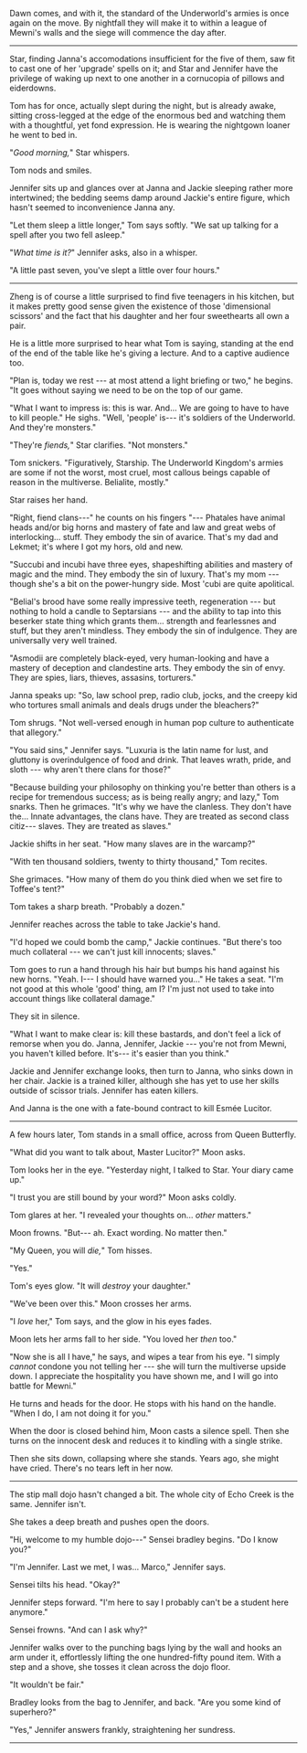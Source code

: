 Dawn comes, and with it, the standard of the Underworld's armies is once again on the move. By
nightfall they will make it to within a league of Mewni's walls and the siege will commence the day after.

----

Star, finding Janna's accomodations insufficient for the five of them, saw fit to cast one of her
'upgrade' spells on it; and Star and Jennifer have the privilege of waking up next to one another in
a cornucopia of pillows and eiderdowns.

Tom has for once, actually slept during the night, but is already awake, sitting cross-legged at the edge
of the enormous bed and watching them with a thoughtful, yet fond expression. He is wearing the nightgown
loaner he went to bed in.

"_Good morning,_" Star whispers.

Tom nods and smiles.

Jennifer sits up and glances over at Janna and Jackie sleeping rather more intertwined;
the bedding seems damp around Jackie's entire figure, which hasn't seemed to inconvenience Janna any.

"Let them sleep a little longer," Tom says softly. "We sat up talking for a spell after you two
fell asleep."

"_What time is it?_" Jennifer asks, also in a whisper.

"A little past seven, you've slept a little over four hours."

----

Zheng is of course a little surprised to find five teenagers in his kitchen, but it makes pretty good
sense given the existence of those 'dimensional scissors' and the fact that his daughter and her four
sweethearts all own a pair. 

He is a little more surprised to hear what Tom is saying, standing at the end of the end of the table
like he's giving a lecture. And to a captive audience too.

"Plan is, today we rest --- at most attend a light briefing or two," he begins. "It goes without
saying we need to be on the top of our game.

"What I want to impress is: this is war. And... We are going to have to have to kill people."
He sighs. "Well, 'people' is--- it's soldiers of the Underworld. And they're monsters."

"They're _fiends,_" Star clarifies. "Not monsters."

Tom snickers. "Figuratively, Starship. The Underworld Kingdom's armies are some if not the worst,
most cruel, most callous beings capable of reason in the multiverse. Belialite, mostly."

Star raises her hand.

"Right, fiend clans---" he counts on his fingers "--- Phatales have animal heads and/or big horns and
mastery of fate and law and great webs of interlocking... stuff. They embody the sin of avarice.
That's my dad and Lekmet; it's where I got my hors, old and new.

"Succubi and incubi have three eyes, shapeshifting abilities and mastery of magic and the mind. They
embody the sin of luxury. That's my mom --- though she's a bit on the power-hungry side. Most 'cubi
are quite apolitical.

"Belial's brood have some really impressive teeth, regeneration --- but nothing to hold a candle to
Septarsians --- and the ability to tap into this beserker state thing which grants them... strength
and fearlessnes and stuff, but they aren't mindless. They embody the sin of indulgence. They are
universally very well trained.

"Asmodii are completely black-eyed, very human-looking and have a mastery of deception and
clandestine arts. They embody the sin of envy. They are spies, liars, thieves, assasins,
torturers."

Janna speaks up: "So, law school prep, radio club, jocks, and the creepy kid who tortures small
animals and deals drugs under the bleachers?"

Tom shrugs. "Not well-versed enough in human pop culture to authenticate that allegory."

"You said sins," Jennifer says. "Luxuria is the latin name for lust, and gluttony is overindulgence
of food and drink. That leaves wrath, pride, and sloth --- why aren't there clans for those?"

"Because building your philosophy on thinking you're better than others is a recipe for tremendous
success; as is being really angry; and lazy," Tom snarks. Then he grimaces. "It's why we have the
clanless. They don't have the... Innate advantages, the clans have. They are treated as second
class citiz--- slaves. They are treated as slaves."

Jackie shifts in her seat. "How many slaves are in the warcamp?"

"With ten thousand soldiers, twenty to thirty thousand," Tom recites.

She grimaces. "How many of them do you think died when we set fire to Toffee's tent?"

Tom takes a sharp breath. "Probably a dozen."

Jennifer reaches across the table to take Jackie's hand.

"I'd hoped we could bomb the camp," Jackie continues. "But there's too much collateral --- we can't
just kill innocents; slaves."

Tom goes to run a hand through his hair but bumps his hand against his new horns. "Yeah. I--- I
should have warned you..." He takes a seat. "I'm not good at this whole 'good' thing, am I?
I'm just not used to take into account things like collateral damage."

They sit in silence.

"What I want to make clear is: kill these bastards, and don't feel a lick of remorse when you do.
Janna, Jennifer, Jackie --- you're not from Mewni, you haven't killed before. It's--- it's easier
than you think."

Jackie and Jennifer exchange looks, then turn to Janna, who sinks down in her chair. Jackie
is a trained killer, although she has yet to use her skills outside of scissor trials. Jennifer
has eaten killers.

And Janna is the one with a fate-bound contract to kill Esmée Lucitor.

----

A few hours later, Tom stands in a small office, across from Queen Butterfly.

"What did you want to talk about, Master Lucitor?" Moon asks.

Tom looks her in the eye. "Yesterday night, I talked to Star. Your diary came up."

"I trust you are still bound by your word?" Moon asks coldly.

Tom glares at her. "I revealed your thoughts on... _other_ matters."

Moon frowns. "But--- ah. Exact wording. No matter then."

"My Queen, you will _die,_" Tom hisses.

"Yes."

Tom's eyes glow. "It will _destroy_ your daughter."

"We've been over this." Moon crosses her arms.

"I _love_ her," Tom says, and the glow in his eyes fades.

Moon lets her arms fall to her side. "You loved her _then_ too."

"Now she is all I have," he says, and wipes a tear from his eye. "I simply _cannot_ condone
you not telling her --- she will turn the multiverse upside down. I appreciate the hospitality
you have shown me, and I will go into battle for Mewni."

He turns and heads for the door. He stops with his hand on the handle. "When I do,
I am not doing it for you."

When the door is closed behind him, Moon casts a silence spell. Then she turns on the innocent
desk and reduces it to kindling with a single strike.

Then she sits down, collapsing where she stands. Years ago, she might have cried.
There's no tears left in her now.

----

The stip mall dojo hasn't changed a bit. The whole city of Echo Creek is the same.
Jennifer isn't.

She takes a deep breath and pushes open the doors.

"Hi, welcome to my humble dojo---" Sensei bradley begins. "Do I know you?"

"I'm Jennifer. Last we met, I was... Marco," Jennifer says.

Sensei tilts his head. "Okay?"

Jennifer steps forward. "I'm here to say I probably can't be a student here anymore."

Sensei frowns. "And can I ask why?"

Jennifer walks over to the punching bags lying by the wall and hooks an arm
under it, effortlessly lifting the one hundred-fifty pound item. With a step and
a shove, she tosses it clean across the dojo floor.

"It wouldn't be fair."

Bradley looks from the bag to Jennifer, and back. "Are you some kind of superhero?"

"Yes," Jennifer answers frankly, straightening her sundress.

----

